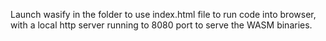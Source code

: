 Launch wasify in the folder to use index.html file to run code into browser, with a local http server running to 8080 port to serve the WASM binaries.
